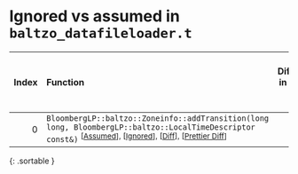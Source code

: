 # Ignored vs assumed in `baltzo_datafileloader.t`

<script src="../sorttable.js"></script>

|   Index | Function                                                                                                                                                                                                                  |   Difference in number of lines |   Function size difference in bytes |   Number of lines in assumed build | Number of bytes in assumed build   |   Number of lines in ignored build | Number of bytes in ignored build   |
|--------:|:--------------------------------------------------------------------------------------------------------------------------------------------------------------------------------------------------------------------------|--------------------------------:|------------------------------------:|-----------------------------------:|:-----------------------------------|-----------------------------------:|:-----------------------------------|
|       0 | `BloombergLP::baltzo::Zoneinfo::addTransition(long long, BloombergLP::baltzo::LocalTimeDescriptor const&)` <sup>\[[Assumed](0-assume)\], \[[Ignored](0-none)\], \[[Diff](0.diff.html)\], \[[Prettier Diff](0-diff.html)\] |                               5 |                                  16 |                                672 | 4,250,128                          |                                656 | 4,250,128                          |
{: .sortable }
